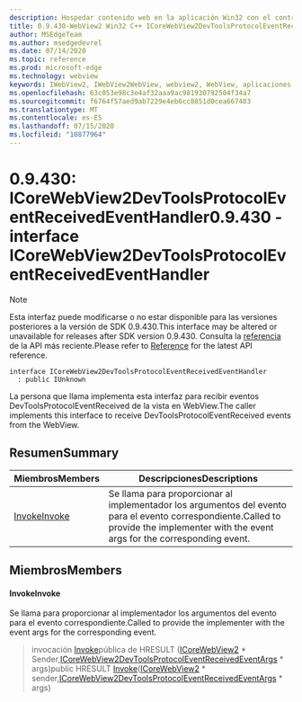 ```yaml
---
description: Hospedar contenido web en la aplicación Win32 con el control Microsoft Edge WebView2
title: 0.9.430-WebView2 Win32 C++ ICoreWebView2DevToolsProtocolEventReceivedEventHandler
author: MSEdgeTeam
ms.author: msedgedevrel
ms.date: 07/14/2020
ms.topic: reference
ms.prod: microsoft-edge
ms.technology: webview
keywords: IWebView2, IWebView2WebView, webview2, WebView, aplicaciones Win32, Win32, Edge, ICoreWebView2, ICoreWebView2Host, control de explorador, HTML Edge
ms.openlocfilehash: 63c053e98c3e4af32aaa9ac981930792504f34a7
ms.sourcegitcommit: f6764f57aed9ab7229e4eb6cc8851d0cea667403
ms.translationtype: MT
ms.contentlocale: es-ES
ms.lasthandoff: 07/15/2020
ms.locfileid: "10877964"
---
```

# <span data-ttu-id="63935-104">0.9.430: ICoreWebView2DevToolsProtocolEventReceivedEventHandler</span><span class="sxs-lookup"><span data-stu-id="63935-104">0.9.430 - interface ICoreWebView2DevToolsProtocolEventReceivedEventHandler</span></span> 

> [!NOTE]
> <span data-ttu-id="63935-105">Esta interfaz puede modificarse o no estar disponible para las versiones posteriores a la versión de SDK 0.9.430.</span><span class="sxs-lookup"><span data-stu-id="63935-105">This interface may be altered or unavailable for releases after SDK version 0.9.430.</span></span> <span data-ttu-id="63935-106">Consulta la [referencia](../../../webview2-api-reference.md) de la API más reciente.</span><span class="sxs-lookup"><span data-stu-id="63935-106">Please refer to [Reference](../../../webview2-api-reference.md) for the latest API reference.</span></span>

```
interface ICoreWebView2DevToolsProtocolEventReceivedEventHandler
  : public IUnknown
```

<span data-ttu-id="63935-107">La persona que llama implementa esta interfaz para recibir eventos DevToolsProtocolEventReceived de la vista en WebView.</span><span class="sxs-lookup"><span data-stu-id="63935-107">The caller implements this interface to receive DevToolsProtocolEventReceived events from the WebView.</span></span>

## <span data-ttu-id="63935-108">Resumen</span><span class="sxs-lookup"><span data-stu-id="63935-108">Summary</span></span>

 <span data-ttu-id="63935-109">Miembros</span><span class="sxs-lookup"><span data-stu-id="63935-109">Members</span></span>                        | <span data-ttu-id="63935-110">Descripciones</span><span class="sxs-lookup"><span data-stu-id="63935-110">Descriptions</span></span>
--------------------------------|---------------------------------------------
[<span data-ttu-id="63935-111">Invoke</span><span class="sxs-lookup"><span data-stu-id="63935-111">Invoke</span></span>](#invoke) | <span data-ttu-id="63935-112">Se llama para proporcionar al implementador los argumentos del evento para el evento correspondiente.</span><span class="sxs-lookup"><span data-stu-id="63935-112">Called to provide the implementer with the event args for the corresponding event.</span></span>

## <span data-ttu-id="63935-113">Miembros</span><span class="sxs-lookup"><span data-stu-id="63935-113">Members</span></span>

#### <span data-ttu-id="63935-114">Invoke</span><span class="sxs-lookup"><span data-stu-id="63935-114">Invoke</span></span> 

<span data-ttu-id="63935-115">Se llama para proporcionar al implementador los argumentos del evento para el evento correspondiente.</span><span class="sxs-lookup"><span data-stu-id="63935-115">Called to provide the implementer with the event args for the corresponding event.</span></span>

> <span data-ttu-id="63935-116">invocación [Invoke](#invoke)pública de HRESULT ([ICoreWebView2](ICoreWebView2.md) \* Sender,[ICoreWebView2DevToolsProtocolEventReceivedEventArgs](ICoreWebView2DevToolsProtocolEventReceivedEventArgs.md) \* args)</span><span class="sxs-lookup"><span data-stu-id="63935-116">public HRESULT [Invoke](#invoke)([ICoreWebView2](ICoreWebView2.md) \* sender,[ICoreWebView2DevToolsProtocolEventReceivedEventArgs](ICoreWebView2DevToolsProtocolEventReceivedEventArgs.md) \* args)</span></span>

